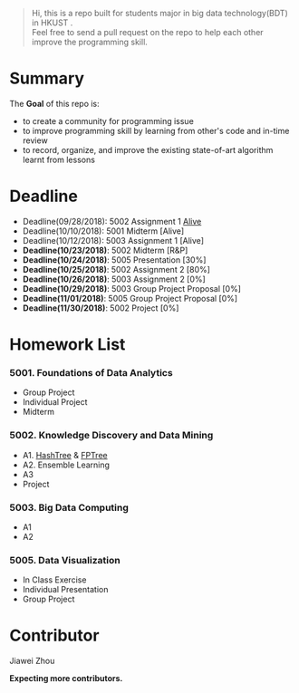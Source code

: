 >Hi, this is a repo built for students major in big data technology(BDT) in HKUST .  \
> Feel free to send a pull request on the repo to help each other improve the programming skill.

# Summary
The **Goal** of this repo is:
- to create a community for programming issue
- to improve programming skill by learning from other's code and  in-time review
- to record, organize, and improve the existing state-of-art algorithm learnt from lessons

# Deadline
- Deadline(09/28/2018): 5002 Assignment 1 [Alive](https://github.com/sysu-zjw/Big-Data-Technology-Homework/blob/master/5002/A1/MSBD5002_Assignment_1.pdf) 
- Deadline(10/10/2018): 5001 Midterm [Alive]
- Deadline(10/12/2018): 5003 Assignment 1 [Alive]
- **Deadline(10/23/2018)**: 5002 Midterm [R&P]
- **Deadline(10/24/2018)**: 5005 Presentation [30%]
- **Deadline(10/25/2018)**: 5002 Assignment 2 [80%]
- **Deadline(10/26/2018)**: 5003 Assignment 2 [0%]
- **Deadline(10/29/2018)**: 5003 Group Project Proposal [0%]
- **Deadline(11/01/2018)**: 5005 Group Project Proposal [0%]
- **Deadline(11/30/2018)**: 5002 Project [0%]







# Homework List
### 5001. Foundations of Data Analytics
- Group Project
- Individual Project
- Midterm

### 5002. Knowledge Discovery and Data Mining
- A1. [HashTree](https://github.com/sysu-zjw/Big-Data-Technology-Homework/tree/master/5002/A1/Q1) & [FPTree](https://github.com/sysu-zjw/Big-Data-Technology-Homework/tree/master/5002/A1/Q2)
- A2. Ensemble Learning
- A3
- Project


### 5003. Big Data Computing
- A1 
- A2

### 5005. Data Visualization
- In Class Exercise
- Individual Presentation
- Group Project


# Contributor
Jiawei Zhou

**Expecting more contributors.**

